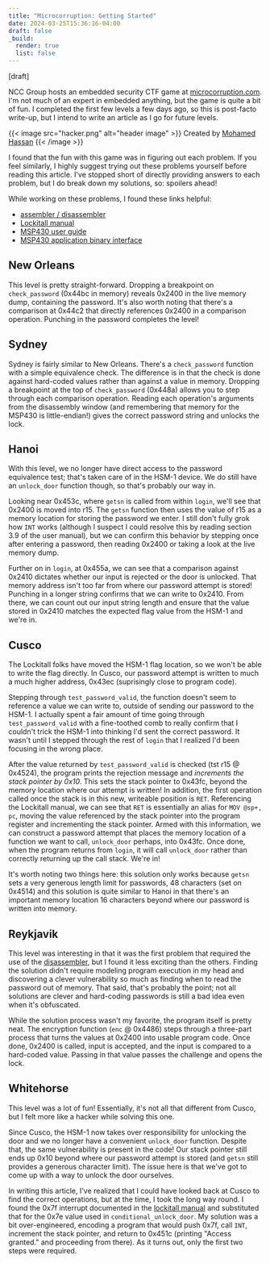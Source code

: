 ```yaml
---
title: "Microcorruption: Getting Started"
date: 2024-03-25T15:36:16-04:00
draft: false
_build:
  render: true
  list: false
---
```


[draft]

<!-- summary -->
NCC Group hosts an embedded security CTF game at [microcorruption.com](https://microcorruption.com). I'm not much of an expert in embedded anything, but the game is quite a bit of fun. I completed the first few levels a few days ago, so this is post-facto write-up, but I intend to write an article as I go for future levels.
<!-- summary -->

{{< image src="hacker.png" alt="header image" >}}
Created by [Mohamed Hassan](https://pixabay.com/users/mohamed_hassan-5229782/)
{{< /image >}}

I found that the fun with this game was in figuring out each problem. If you feel similarly, I highly suggest trying out these problems yourself before reading this article. I've stopped short of directly providing answers to each problem, but I do break down my solutions, so: spoilers ahead!

While working on these problems, I found these links helpful:
- [assembler / disassembler](https://microcorruption.com/assembler)
- [Lockitall manual](https://microcorruption.com/public/manual.pdf)
- [MSP430 user guide](https://www.ti.com/lit/ug/slau049f/slau049f.pdf)
- [MSP430 application binary interface](https://www.ti.com/lit/an/slaa534a/slaa534a.pdf)

## New Orleans
This level is pretty straight-forward. Dropping a breakpoint on `check_password` (0x44bc in memory) reveals 0x2400 in the live memory dump, containing the password. It's also worth noting that there's a comparison at 0x44c2 that directly references 0x2400 in a comparison operation. Punching in the password completes the level!

## Sydney
Sydney is fairly similar to New Orleans. There's a `check_password` function with a simple equivalence check. The difference is in that the check is done against hard-coded values rather than against a value in memory. Dropping a breakpoint at the top of `check_password` (0x448a) allows you to step through each comparison operation. Reading each operation's arguments from the disassembly window (and remembering that memory for the MSP430 is little-endian!) gives the correct password string and unlocks the lock.

## Hanoi
With this level, we no longer have direct access to the password equivalence test; that's taken care of in the HSM-1 device. We do still have an `unlock_door` function though, so that's probably our way in.

Looking near 0x453c, where `getsn` is called from within `login`, we'll see that 0x2400 is moved into r15. The `getsn` function then uses the value of r15 as a memory location for storing the password we enter. I still don't fully grok how `INT` works (although I suspect I could resolve this by reading section 3.9 of the user manual), but we can confirm this behavior by stepping once after entering a password, then reading 0x2400 or taking a look at the live memory dump.

Further on in `login`, at 0x455a, we can see that a comparison against 0x2410 dictates whether our input is rejected or the door is unlocked. That memory address isn't too far from where our password attempt is stored! Punching in a longer string confirms that we can write to 0x2410. From there, we can count out our input string length and ensure that the value stored in 0x2410 matches the expected flag value from the HSM-1 and we're in.

## Cusco
The Lockitall folks have moved the HSM-1 flag location, so we won't be able to write the flag directly. In Cusco, our password attempt is written to much a much higher address, 0x43ec (suprisingly close to program code).

Stepping through `test_password_valid`, the function doesn't seem to reference a value we can write to, outside of sending our password to the HSM-1. I actually spent a fair amount of time going through `test_password_valid` with a fine-toothed comb to really confirm that I couldn't trick the HSM-1 into thinking I'd sent the correct password. It wasn't until I stepped through the rest of `login` that I realized I'd been focusing in the wrong place.

After the value returned by `test_password_valid` is checked (tst r15 @ 0x4524), the program prints the rejection message and _increments the stack pointer by 0x10_. This sets the stack pointer to 0x43fc, beyond the memory location where our attempt is written! In addition, the first operation called once the stack is in this new, writeable position is `RET`. Referencing the Lockitall manual, we can see that `RET` is essentially an alias for `MOV @sp+, pc`, moving the value referenced by the stack pointer into the program register and incrementing the stack pointer. Armed with this information, we can construct a password attempt that places the memory location of a function we want to call, `unlock_door` perhaps, into 0x43fc. Once done, when the program returns from `login`, it will call `unlock_door` rather than correctly returning up the call stack. We're in!

It's worth noting two things here: this solution only works because `getsn` sets a very generous length limit for passwords, 48 characters (set on 0x4514) and this solution is quite similar to Hanoi in that there's an important memory location 16 characters beyond where our password is written into memory.

## Reykjavik
This level was interesting in that it was the first problem that required the use of the [disassembler](https://microcorruption.com/assembler), but I found it less exciting than the others. Finding the solution didn't require modeling program execution in my head and discovering a clever vulnerability so much as finding when to read the password out of memory. That said, that's probably the point; not all solutions are clever and hard-coding passwords is still a bad idea even when it's obfuscated.

While the solution process wasn't my favorite, the program itself is pretty neat. The encryption function (`enc` @ 0x4486) steps through a three-part process that turns the values at 0x2400 into usable program code. Once done, 0x2400 is called, input is accepted, and the input is compared to a hard-coded value. Passing in that value passes the challenge and opens the lock.

## Whitehorse
This level was a lot of fun! Essentially, it's not all that different from Cusco, but I felt more like a hacker while solving this one.

Since Cusco, the HSM-1 now takes over responsibility for unlocking the door and we no longer have a convenient `unlock_door` function. Despite that, the same vulnerability is present in the code! Our stack pointer still ends up 0x10 beyond where our password attempt is stored (and `getsn` still provides a generous character limit). The issue here is that we've got to come up with a way to unlock the door ourselves.

In writing this article, I've realized that I could have looked back at Cusco to find the correct operations, but at the time, I took the long way round. I found the 0x7f interrupt documented in the [lockitall manual](https://microcorruption.com/public/manual.pdf) and substituted that for the 0x7e value used in `conditional_unlock_door`. My solution was a bit over-engineered, encoding a program that would push 0x7f, call `INT`, increment the stack pointer, and return to 0x451c (printing "Access granted." and proceeding from there). As it turns out, only the first two steps were required.
